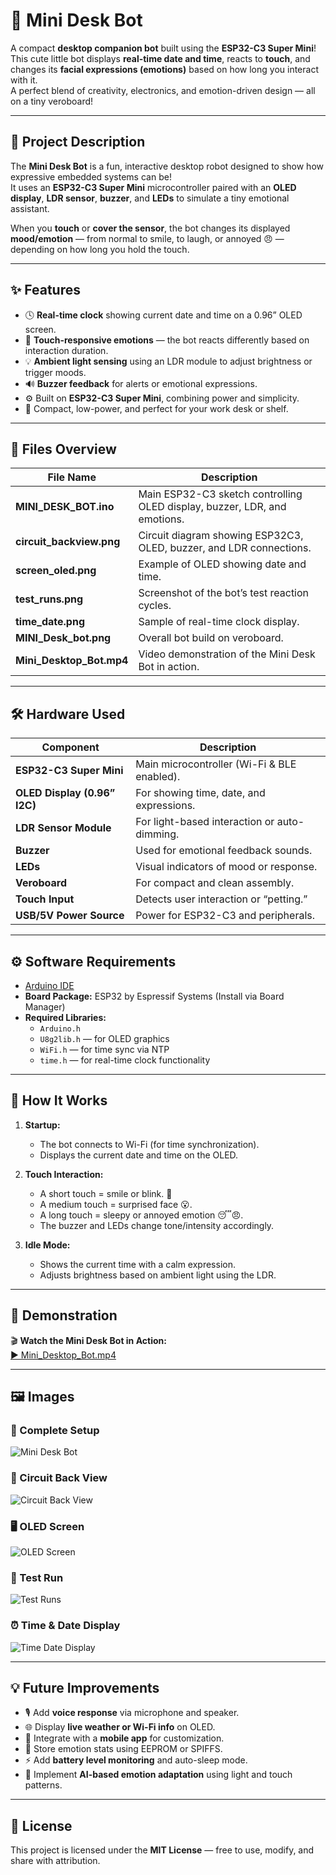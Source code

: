 # 🤖 Mini Desk Bot  

A compact **desktop companion bot** built using the **ESP32-C3 Super Mini**!  
This cute little bot displays **real-time date and time**, reacts to **touch**, and changes its **facial expressions (emotions)** based on how long you interact with it.  
A perfect blend of creativity, electronics, and emotion-driven design — all on a tiny veroboard!

---

## 🧠 Project Description  

The **Mini Desk Bot** is a fun, interactive desktop robot designed to show how expressive embedded systems can be!  
It uses an **ESP32-C3 Super Mini** microcontroller paired with an **OLED display**, **LDR sensor**, **buzzer**, and **LEDs** to simulate a tiny emotional assistant.  

When you **touch** or **cover the sensor**, the bot changes its displayed **mood/emotion** — from normal to smile, to laugh, or annoyed 😠 — depending on how long you hold the touch.

---

## ✨ Features  

- 🕓 **Real-time clock** showing current date and time on a 0.96” OLED screen.  
- 🤗 **Touch-responsive emotions** — the bot reacts differently based on interaction duration.  
- 💡 **Ambient light sensing** using an LDR module to adjust brightness or trigger moods.  
- 🔊 **Buzzer feedback** for alerts or emotional expressions.  
- ⚙️ Built on **ESP32-C3 Super Mini**, combining power and simplicity.  
- 🔋 Compact, low-power, and perfect for your work desk or shelf.

---

## 🧩 Files Overview  

| File Name | Description |
|------------|-------------|
| **MINI_DESK_BOT.ino** | Main ESP32-C3 sketch controlling OLED display, buzzer, LDR, and emotions. |
| **circuit_backview.png** | Circuit diagram showing ESP32C3, OLED, buzzer, and LDR connections. |
| **screen_oled.png** | Example of OLED showing date and time. |
| **test_runs.png** | Screenshot of the bot’s test reaction cycles. |
| **time_date.png** | Sample of real-time clock display. |
| **MINI_Desk_bot.png** | Overall bot build on veroboard. |
| **Mini_Desktop_Bot.mp4** | Video demonstration of the Mini Desk Bot in action. |

---

## 🛠️ Hardware Used  

| Component | Description |
|------------|-------------|
| **ESP32-C3 Super Mini** | Main microcontroller (Wi-Fi & BLE enabled). |
| **OLED Display (0.96” I2C)** | For showing time, date, and expressions. |
| **LDR Sensor Module** | For light-based interaction or auto-dimming. |
| **Buzzer** | Used for emotional feedback sounds. |
| **LEDs** | Visual indicators of mood or response. |
| **Veroboard** | For compact and clean assembly. |
| **Touch Input** | Detects user interaction or “petting.” |
| **USB/5V Power Source** | Power for ESP32-C3 and peripherals. |

---

## ⚙️ Software Requirements  

- [Arduino IDE](https://www.arduino.cc/en/software)  
- **Board Package:** ESP32 by Espressif Systems (Install via Board Manager)  
- **Required Libraries:**
  - `Arduino.h`
  - `U8g2lib.h` — for OLED graphics
  - `WiFi.h` — for time sync via NTP
  - `time.h` — for real-time clock functionality  

---

## 🚀 How It Works  

1. **Startup:**  
   - The bot connects to Wi-Fi (for time synchronization).  
   - Displays the current date and time on the OLED.  

2. **Touch Interaction:**  
   - A short touch = smile or blink. 🙂  
   - A medium touch = surprised face 😮.  
   - A long touch = sleepy or annoyed emotion 😴😠.  
   - The buzzer and LEDs change tone/intensity accordingly.  

3. **Idle Mode:**  
   - Shows the current time with a calm expression.  
   - Adjusts brightness based on ambient light using the LDR.  

---

<!--## 🧭 Circuit Overview  

### 🖥️ OLED (I2C)  
- **SDA → GPIO6**  
- **SCL → GPIO7**

### 🔊 Buzzer  
- **Signal → GPIO4**

### 💡 LDR Sensor Module  
- **Analog Output → GPIO1 (ADC pin)**

### ⚡ Power  
- **VCC → 3.3V**  
- **GND → GND**

--->

## 🎥 Demonstration  

🎬 **Watch the Mini Desk Bot in Action:**  
[▶️ Mini_Desktop_Bot.mp4]([Mini_Desktop_Bot.mp4](https://github.com/im-Fatima/Mini_desk_bot/blob/main/Mini_Desktop_Bot.mp4))

---

## 🖼️ Images  

### 🧩 Complete Setup  
![Mini Desk Bot](MINI_Desk_bot.png)

### 🔌 Circuit Back View  
![Circuit Back View](circuit_backview.png)

### 🖥️ OLED Screen  
![OLED Screen](screen_oled.png)

### 🧠 Test Run  
![Test Runs](test_runs.png)

### ⏰ Time & Date Display  
![Time Date Display](time_date.png)

---

## 💡 Future Improvements  

- 🎙️ Add **voice response** via microphone and speaker.  
- 🌐 Display **live weather or Wi-Fi info** on OLED.  
- 📱 Integrate with a **mobile app** for customization.  
- 💾 Store emotion stats using EEPROM or SPIFFS.  
- ⚡ Add **battery level monitoring** and auto-sleep mode.  
- 🧠 Implement **AI-based emotion adaptation** using light and touch patterns.  

---

## 📄 License  

This project is licensed under the **MIT License** — free to use, modify, and share with attribution.

